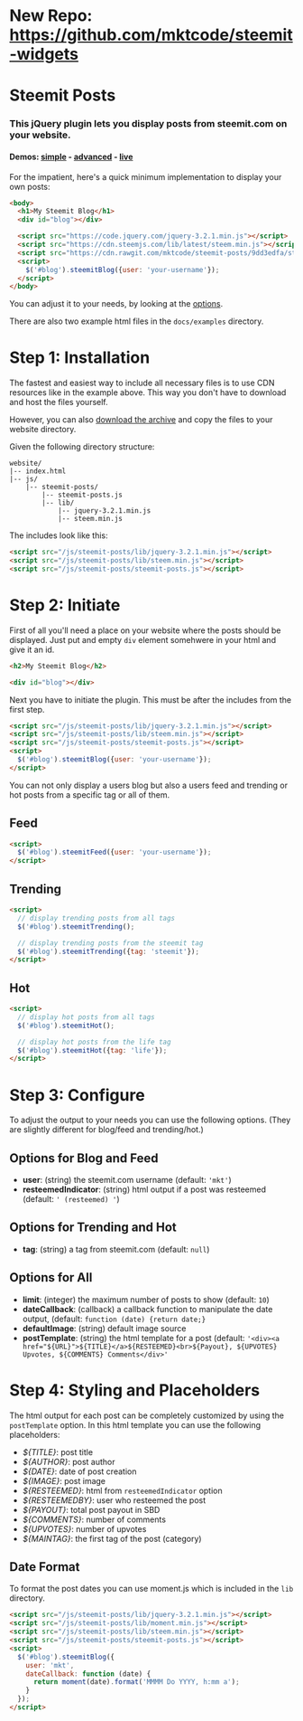 # New Repo: https://github.com/mktcode/steemit-widgets

# Steemit Posts

### This jQuery plugin lets you display posts from steemit.com on your website.

#### Demos: [simple](https://mktcode.github.io/steemit-posts/examples/simple.html) - [advanced](https://mktcode.github.io/steemit-posts/examples/advanced.html) - [live](https://markus-kottlaender.de)

For the impatient, here's a quick minimum implementation to display your own posts:

```html
<body>
  <h1>My Steemit Blog</h1>
  <div id="blog"></div>

  <script src="https://code.jquery.com/jquery-3.2.1.min.js"></script>
  <script src="https://cdn.steemjs.com/lib/latest/steem.min.js"></script>
  <script src="https://cdn.rawgit.com/mktcode/steemit-posts/9dd3edfa/steemit-posts.js"></script>
  <script>
    $('#blog').steemitBlog({user: 'your-username'});
  </script>
</body>
```
You can adjust it to your needs, by looking at the [options](#step-3-configure).

There are also two example html files in the `docs/examples` directory.

# Step 1: Installation

The fastest and easiest way to include all necessary files is to use CDN resources like in the example above. This way you don't have to download and host the files yourself.

However, you can also [download the archive](https://github.com/mktcode/steemit-posts/archive/master.zip) and copy the files to your website directory.

Given the following directory structure:

```
website/
|-- index.html
|-- js/
    |-- steemit-posts/
        |-- steemit-posts.js
        |-- lib/
            |-- jquery-3.2.1.min.js
            |-- steem.min.js
```

The includes look like this:

```html
<script src="/js/steemit-posts/lib/jquery-3.2.1.min.js"></script>
<script src="/js/steemit-posts/lib/steem.min.js"></script>
<script src="/js/steemit-posts/steemit-posts.js"></script>
```

# Step 2: Initiate

First of all you'll need a place on your website where the posts should be displayed. Just put and empty `div` element somehwere in your html and give it an id.

```html
<h2>My Steemit Blog</h2>

<div id="blog"></div>
```

Next you have to initiate the plugin. This must be after the includes from the first step.

```html
<script src="/js/steemit-posts/lib/jquery-3.2.1.min.js"></script>
<script src="/js/steemit-posts/lib/steem.min.js"></script>
<script src="/js/steemit-posts/steemit-posts.js"></script>
<script>
  $('#blog').steemitBlog({user: 'your-username'});
</script>
```
You can not only display a users blog but also a users feed and trending or hot posts from a specific tag or all of them.

## Feed

```html
<script>
  $('#blog').steemitFeed({user: 'your-username'});
</script>
```

## Trending

```html
<script>
  // display trending posts from all tags
  $('#blog').steemitTrending();

  // display trending posts from the steemit tag
  $('#blog').steemitTrending({tag: 'steemit'});
</script>
```

## Hot

```html
<script>
  // display hot posts from all tags
  $('#blog').steemitHot();

  // display hot posts from the life tag
  $('#blog').steemitHot({tag: 'life'});
</script>
```

# Step 3: Configure

To adjust the output to your needs you can use the following options. (They are slightly different for blog/feed and trending/hot.)

## Options for Blog and Feed

- **user**: (string) the steemit.com username (default: `'mkt'`)
- **resteemedIndicator**: (string) html output if a post was resteemed (default: `' (resteemed) '`)

## Options for Trending and Hot

- **tag**: (string) a tag from steemit.com (default: `null`)

## Options for All

- **limit**: (integer) the maximum number of posts to show (default: `10`)
- **dateCallback**: (callback) a callback function to manipulate the date output, (default: `function (date) {return date;}`
- **defaultImage**: (string) default image source
- **postTemplate**: (string) the html template for a post (default: `'<div><a href="${URL}">${TITLE}</a>${RESTEEMED}<br>${Payout}, ${UPVOTES} Upvotes, ${COMMENTS} Comments</div>'`

# Step 4: Styling and Placeholders

The html output for each post can be completely customized by using the `postTemplate` option. In this html template you can use the following placeholders:

- *${TITLE}*: post title
- *${AUTHOR}*: post author
- *${DATE}*: date of post creation
- *${IMAGE}*: post image
- *${RESTEEMED}*: html from `resteemedIndicator` option
- *${RESTEEMEDBY}*: user who resteemed the post
- *${PAYOUT}*: total post payout in SBD
- *${COMMENTS}*: number of comments
- *${UPVOTES}*: number of upvotes
- *${MAINTAG}*: the first tag of the post (category)

## Date Format

To format the post dates you can use moment.js which is included in the `lib` directory.

```html
<script src="/js/steemit-posts/lib/jquery-3.2.1.min.js"></script>
<script src="/js/steemit-posts/lib/moment.min.js"></script>
<script src="/js/steemit-posts/lib/steem.min.js"></script>
<script src="/js/steemit-posts/steemit-posts.js"></script>
<script>
  $('#blog').steemitBlog({
    user: 'mkt',
    dateCallback: function (date) {
      return moment(date).format('MMMM Do YYYY, h:mm a');
    }
  });
</script>
```

